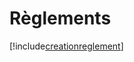 # Règlements

[!include[creationreglement](reglements.creationreglement.autogen.md)]

































